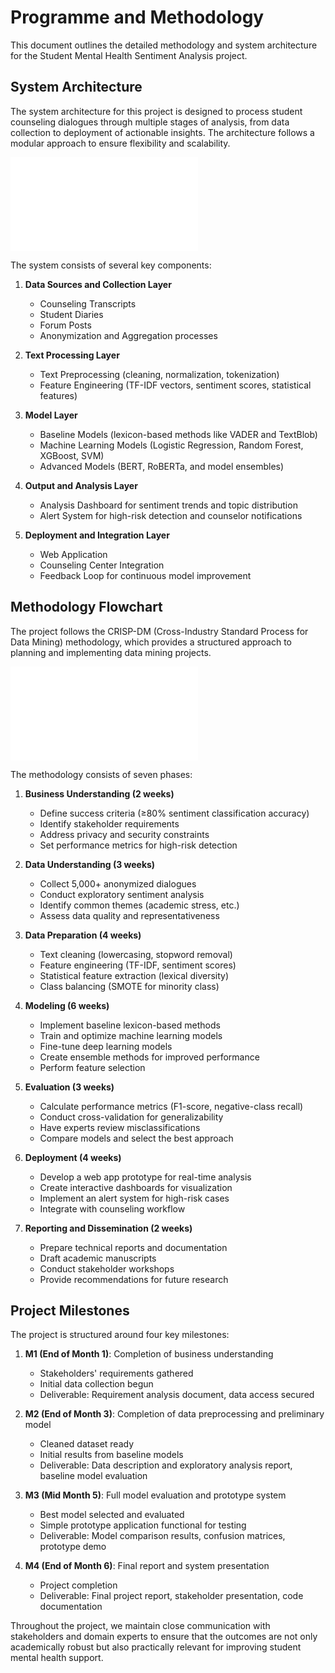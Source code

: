 # Programme and Methodology

This document outlines the detailed methodology and system architecture for the Student Mental Health Sentiment Analysis project.

## System Architecture

The system architecture for this project is designed to process student counseling dialogues through multiple stages of analysis, from data collection to deployment of actionable insights. The architecture follows a modular approach to ensure flexibility and scalability.

![System Architecture](system_architecture.html)

The system consists of several key components:

1. **Data Sources and Collection Layer**
   - Counseling Transcripts
   - Student Diaries
   - Forum Posts
   - Anonymization and Aggregation processes

2. **Text Processing Layer**
   - Text Preprocessing (cleaning, normalization, tokenization)
   - Feature Engineering (TF-IDF vectors, sentiment scores, statistical features)

3. **Model Layer**
   - Baseline Models (lexicon-based methods like VADER and TextBlob)
   - Machine Learning Models (Logistic Regression, Random Forest, XGBoost, SVM)
   - Advanced Models (BERT, RoBERTa, and model ensembles)

4. **Output and Analysis Layer**
   - Analysis Dashboard for sentiment trends and topic distribution
   - Alert System for high-risk detection and counselor notifications

5. **Deployment and Integration Layer**
   - Web Application
   - Counseling Center Integration
   - Feedback Loop for continuous model improvement

## Methodology Flowchart

The project follows the CRISP-DM (Cross-Industry Standard Process for Data Mining) methodology, which provides a structured approach to planning and implementing data mining projects.

![Methodology Flowchart](methodology_flowchart.html)

The methodology consists of seven phases:

1. **Business Understanding (2 weeks)**
   - Define success criteria (≥80% sentiment classification accuracy)
   - Identify stakeholder requirements
   - Address privacy and security constraints
   - Set performance metrics for high-risk detection

2. **Data Understanding (3 weeks)**
   - Collect 5,000+ anonymized dialogues
   - Conduct exploratory sentiment analysis
   - Identify common themes (academic stress, etc.)
   - Assess data quality and representativeness

3. **Data Preparation (4 weeks)**
   - Text cleaning (lowercasing, stopword removal)
   - Feature engineering (TF-IDF, sentiment scores)
   - Statistical feature extraction (lexical diversity)
   - Class balancing (SMOTE for minority class)

4. **Modeling (6 weeks)**
   - Implement baseline lexicon-based methods
   - Train and optimize machine learning models
   - Fine-tune deep learning models
   - Create ensemble methods for improved performance
   - Perform feature selection

5. **Evaluation (3 weeks)**
   - Calculate performance metrics (F1-score, negative-class recall)
   - Conduct cross-validation for generalizability
   - Have experts review misclassifications
   - Compare models and select the best approach

6. **Deployment (4 weeks)**
   - Develop a web app prototype for real-time analysis
   - Create interactive dashboards for visualization
   - Implement an alert system for high-risk cases
   - Integrate with counseling workflow

7. **Reporting and Dissemination (2 weeks)**
   - Prepare technical reports and documentation
   - Draft academic manuscripts
   - Conduct stakeholder workshops
   - Provide recommendations for future research

## Project Milestones

The project is structured around four key milestones:

1. **M1 (End of Month 1)**: Completion of business understanding
   - Stakeholders' requirements gathered
   - Initial data collection begun
   - Deliverable: Requirement analysis document, data access secured

2. **M2 (End of Month 3)**: Completion of data preprocessing and preliminary model
   - Cleaned dataset ready
   - Initial results from baseline models
   - Deliverable: Data description and exploratory analysis report, baseline model evaluation

3. **M3 (Mid Month 5)**: Full model evaluation and prototype system
   - Best model selected and evaluated
   - Simple prototype application functional for testing
   - Deliverable: Model comparison results, confusion matrices, prototype demo

4. **M4 (End of Month 6)**: Final report and system presentation
   - Project completion
   - Deliverable: Final project report, stakeholder presentation, code documentation

Throughout the project, we maintain close communication with stakeholders and domain experts to ensure that the outcomes are not only academically robust but also practically relevant for improving student mental health support. 
